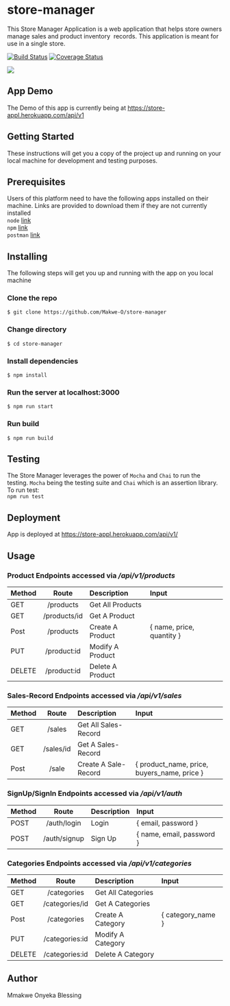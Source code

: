 # store-manager
This Store Manager Application is a web application that helps store owners manage sales and product inventory  records. This application is meant for use in a single store. 

[![Build Status](https://travis-ci.org/Makwe-O/store-manager.svg?branch=ft-get-specific-sale-record-endpoint-%23161282767)](https://travis-ci.org/Makwe-O/store-manager)
[![Coverage Status](https://coveralls.io/repos/github/Makwe-O/store-manager/badge.svg?branch=challenge-3)](https://coveralls.io/github/Makwe-O/store-manager?branch=challenge-3)

<a href="https://codeclimate.com/github/Makwe-O/store-manager/maintainability"><img src="https://api.codeclimate.com/v1/badges/6d93e8460979157b28a8/maintainability" /></a>

## App Demo
The Demo of this app is currently being at https://store-appl.herokuapp.com/api/v1
## Getting Started
These instructions will get you a copy of the project up and running on your local machine for development and testing purposes. 
## Prerequisites
Users of this platform need to have the following apps installed on their machine. Links are provided to download them if they are not currently installed   
`node` [link](https://nodejs.org/en/download/)   
`npm` [link](https://www.npmjs.com/get-npm)   
`postman` [link](https://www.getpostman.com/apps)
## Installing
The following steps will get you up and running with the app on you local machine   
### Clone the repo   
`$ git clone https://github.com/Makwe-O/store-manager `  
### Change directory
`$ cd store-manager`
### Install dependencies
`$ npm install`
### Run the server at localhost:3000
`$ npm run start`
### Run build
`$ npm run build`
## Testing
The Store Manager leverages the power of `Mocha` and `Chai` to run the testing. `Mocha` being the testing suite and `Chai` which is an assertion library. To run test:   
`npm run test`
## Deployment
App is deployed at https://store-appl.herokuapp.com/api/v1/
## Usage   
### Product Endpoints accessed via _/api/v1/products_   
| Method        | Route           | Description  | Input   |   
| ------------- |:-------------:| :-----|:--------   |
| GET      | /products | Get All Products |
| GET      | /products/id      |   Get A Product |
| Post | /products      |    Create A Product |  { name, price, quantity } |   
| PUT  | /product:id  | Modify A Product  |   
| DELETE  | /product:id | Delete A Product  | 
### Sales-Record Endpoints accessed via _/api/v1/sales_   
| Method        | Route           | Description  | Input   |   
| ------------- |:-------------:| :-----|:--------   |
| GET      | /sales | Get All Sales-Record |
| GET      | /sales/id      |   Get A Sales-Record |
| Post | /sale      |    Create A Sale-Record |  { product_name, price, buyers_name, price } |   
### SignUp/SignIn Endpoints accessed via _/api/v1/auth_   
| Method        | Route           | Description  | Input   |   
| ------------- |:-------------:| :-----|:--------   |
| POST      | /auth/login | Login | { email, password }
| POST      | /auth/signup      |   Sign Up | { name, email, password }   |

### Categories Endpoints accessed via _/api/v1/categories_   
| Method        | Route           | Description  | Input   |   
| ------------- |:-------------:| :-----|:--------   |
| GET      | /categories | Get All Categories |
| GET      | /categories/id      |   Get A Categories |
| Post | /categories      |    Create A Category |  { category_name } |   
| PUT  | /categories:id  | Modify A Category  |   
| DELETE  | /categories:id | Delete A Category  |   
## Author   
Mmakwe Onyeka Blessing
 
